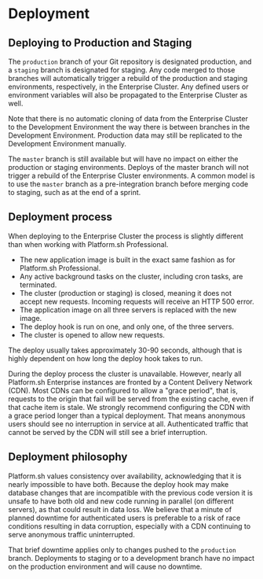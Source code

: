 # Deployment

## Deploying to Production and Staging

The `production` branch of your Git repository is designated production, and a `staging` branch is designated for staging.  Any code merged to those branches will automatically trigger a rebuild of the production and staging environments, respectively, in the Enterprise Cluster.  Any defined users or environment variables will also be propagated to the Enterprise Cluster as well.

Note that there is no automatic cloning of data from the Enterprise Cluster to the Development Environment the way there is between branches in the Development Environment.  Production data may still be replicated to the Development Environment manually.

The `master` branch is still available but will have no impact on either the production or staging environments.  Deploys of the master branch will not trigger a rebuild of the Enterprise Cluster environments.  A common model is to use the `master` branch as a pre-integration branch before merging code to staging, such as at the end of a sprint.

## Deployment process

When deploying to the Enterprise Cluster the process is slightly different than when working with Platform.sh Professional.

* The new application image is built in the exact same fashion as for Platform.sh Professional.
* Any active background tasks on the cluster, including cron tasks, are terminated.
* The cluster (production or staging) is closed, meaning it does not accept new requests.  Incoming requests will receive an HTTP 500 error.
* The application image on all three servers is replaced with the new image.
* The deploy hook is run on one, and only one, of the three servers.
* The cluster is opened to allow new requests.

The deploy usually takes approximately 30-90 seconds, although that is highly dependent on how long the deploy hook takes to run.

During the deploy process the cluster is unavailable.  However, nearly all Platform.sh Enterprise instances are fronted by a Content Delivery Network (CDN).  Most CDNs can be configured to allow a "grace period", that is, requests to the origin that fail will be served from the existing cache, even if that cache item is stale.  We strongly recommend configuring the CDN with a grace period longer than a typical deployment.  That means anonymous users should see no interruption in service at all.  Authenticated traffic that cannot be served by the CDN will still see a brief interruption.

## Deployment philosophy

Platform.sh values consistency over availability, acknowledging that it is nearly impossible to have both.  Because the deploy hook may make database changes that are incompatible with the previous code version it is unsafe to have both old and new code running in parallel (on different servers), as that could result in data loss.  We believe that a minute of planned downtime for authenticated users is preferable to a risk of race conditions resulting in data corruption, especially with a CDN continuing to serve anonymous traffic uninterrupted.

That brief downtime applies only to changes pushed to the `production` branch. Deployments to staging or to a development branch have no impact on the production environment and will cause no downtime.

<!--
## Service overview

Add image here once it's updated.
-->
